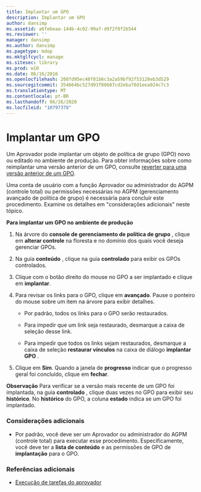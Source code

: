 ```yaml
---
title: Implantar um GPO
description: Implantar um GPO
author: dansimp
ms.assetid: a6febeaa-144b-4c02-99af-d972f0f2b544
ms.reviewer: ''
manager: dansimp
ms.author: dansimp
ms.pagetype: mdop
ms.mktglfcycl: manage
ms.sitesec: library
ms.prod: w10
ms.date: 06/16/2016
ms.openlocfilehash: 208fd95ec48f81b6c3a2a59bf92f53128eb3d529
ms.sourcegitcommit: 354664bc527d93f80687cd2eba70d1eea024c7c3
ms.translationtype: MT
ms.contentlocale: pt-BR
ms.lasthandoff: 06/26/2020
ms.locfileid: "10797378"
---
```

# Implantar um GPO


Um Aprovador pode implantar um objeto de política de grupo (GPO) novo ou editado no ambiente de produção. Para obter informações sobre como reimplantar uma versão anterior de um GPO, consulte [reverter para uma versão anterior de um GPO](roll-back-to-an-earlier-version-of-a-gpo-agpm40.md).

Uma conta de usuário com a função Aprovador ou administrador do AGPM (controle total) ou permissões necessárias no AGPM (gerenciamento avançado de política de grupo) é necessária para concluir este procedimento. Examine os detalhes em "considerações adicionais" neste tópico.

**Para implantar um GPO no ambiente de produção**

1.  Na árvore do **console de gerenciamento de política de grupo** , clique em **alterar controle** na floresta e no domínio dos quais você deseja gerenciar GPOs.

2.  Na guia **conteúdo** , clique na guia **controlado** para exibir os GPOs controlados.

3.  Clique com o botão direito do mouse no GPO a ser implantado e clique em **implantar**.

4.  Para revisar os links para o GPO, clique em **avançado**. Pause o ponteiro do mouse sobre um item na árvore para exibir detalhes.

    -   Por padrão, todos os links para o GPO serão restaurados.

    -   Para impedir que um link seja restaurado, desmarque a caixa de seleção desse link.

    -   Para impedir que todos os links sejam restaurados, desmarque a caixa de seleção **restaurar vínculos** na caixa de diálogo **implantar GPO** .

5.  Clique em **Sim**. Quando a janela de **progresso** indicar que o progresso geral foi concluído, clique em **fechar**.

**Observação**  Para verificar se a versão mais recente de um GPO foi implantada, na guia **controlado** , clique duas vezes no GPO para exibir seu **histórico**. No **histórico** do GPO, a coluna **estado** indica se um GPO foi implantado.

 

### Considerações adicionais

-   Por padrão, você deve ser um Aprovador ou administrador do AGPM (controle total) para executar esse procedimento. Especificamente, você deve ter a **lista de conteúdo** e as permissões de GPO de **implantação** para o GPO.

### Referências adicionais

-   [Execução de tarefas do aprovador](performing-approver-tasks-agpm40.md)

 

 






